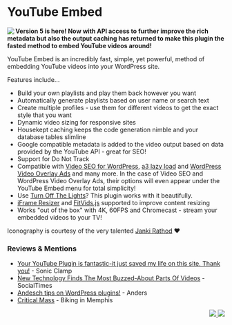 # YouTube Embed

<img src="https://ps.w.org/youtube-embed/assets/icon-128x128.png" align="left">**Version 5 is here! Now with API access to further improve the rich metadata but also the output caching has returned to make this plugin the fasted method to embed YouTube videos around!**

YouTube Embed is an incredibly fast, simple, yet powerful, method of embedding YouTube videos into your WordPress site.

Features include...

* Build your own playlists and play them back however you want
* Automatically generate playlists based on user name or search text
* Create multiple profiles - use them for different videos to get the exact style that you want
* Dynamic video sizing for responsive sites
* Housekept caching keeps the code generation nimble and your database tables slimline
* Google compatible metadata is added to the video output based on data provided by the YouTube API - great for SEO!
* Support for Do Not Track
* Compatible with [Video SEO for WordPress](http://yoast.com/wordpress/video-seo/ "Video SEO for WordPress"), [a3 lazy load](https://wordpress.org/plugins/a3-lazy-load/ "a3 lazy load") and [WordPress Video Overlay Ads](https://wordpress.org/plugins/video-overlay-ads/ "WordPress Video Overlay Ads") and many more. In the case of Video SEO and WordPress Video Overlay Ads, their options will even appear under the YouTube Embed menu for total simplicity!
* Use [Turn Off The Lights](https://www.turnoffthelights.com/ "Turn Off The Lights")? This plugin works with it beautifully.
* [iFrame Resizer](https://github.com/davidjbradshaw/iframe-resizer "iFrame Resizer") and [FitVids.js](https://github.com/davatron5000/FitVids.js "FitVids.js") supported to improve content resizing
* Works "out of the box" with 4K, 60FPS and Chromecast - stream your embedded videos to your TV!

Iconography is courtesy of the very talented [Janki Rathod](https://www.fiverr.com/jankirathore) ♥️

### Reviews & Mentions

* [Your YouTube Plugin is fantastic-it just saved my life on this site. Thank you!](https://twitter.com/AaronWatters/status/237957701605404672?uid=16257815&iid=am-130280753913455685118891763&nid=4+248 "Twitter - Aaron Watters") - Sonic Clamp
* [New Technology Finds The Most Buzzed-About Parts Of Videos](http://www.socialtimes.com/2011/03/new-technology-finds-the-most-buzzed-about-parts-of-videos-interview/ "New Technology Finds The Most Buzzed-About Parts Of Videos") - SocialTimes
* [Andesch tips on WordPress plugins!](http://andershagstrom.se/andesch-tipsar-om-wordpress-plugins/ "Andesch tipsar om WordPress-plugins!") - Anders
* [Critical Mass](http://www.bikinginmemphis.com/2011/03/26/critical-mass/ "Critical Mass") - Biking in Memphis

<p align="right"><a href="https://wordpress.org/plugins/youtube-embed/"><img src="https://img.shields.io/wordpress/plugin/dt/youtube-embed?label=wp.org%20downloads&style=for-the-badge">&nbsp;<img src="https://img.shields.io/wordpress/plugin/stars/youtube-embed?color=orange&style=for-the-badge"></a></p>